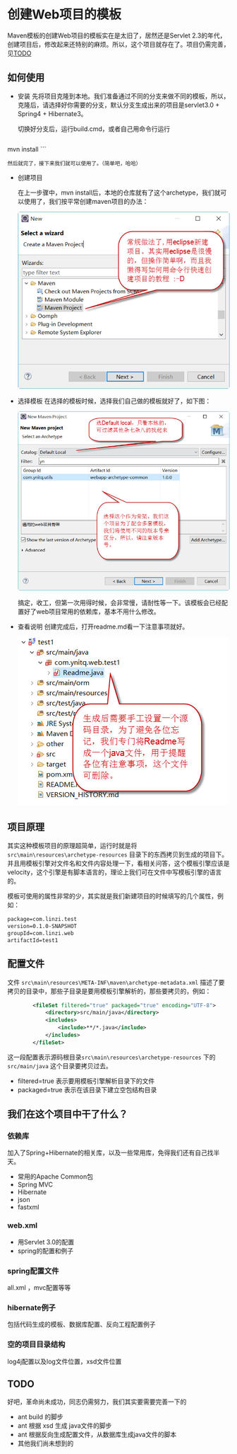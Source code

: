# 创建Web项目的模板

Maven模板的创建Web项目的模板实在是太旧了，居然还是Servlet 2.3的年代，创建项目后，修改起来还特别的麻烦。所以，这个项目就存在了。项目仍需完善，见[TODO](#todo)

## 如何使用
- 安装 
    先将项目克隆到本地。我们准备通过不同的分支来做不同的模板，所以，克隆后，请选择好你需要的分支，默认分支生成出来的项目是servlet3.0 + Spring4 + Hibernate3。

    切换好分支后，运行build.cmd，或者自己用命令行运行 

    ```sh
mvn install
    ```

    然后就完了，接下来我们就可以使用了。（简单吧，哈哈）

- 创建项目

    在上一步骤中，mvn install后，本地的仓库就有了这个archetype，我们就可以使用了，我们按平常创建maven项目的办法：

    ![创建项目](wiki/img/s1.jpg)

- 选择模板
    在选择的模板时候，选择我们自己做的模板就好了，如下图：

    ![选择模板](wiki/img/s2.jpg)

    搞定，收工，但第一次用得时候，会非常慢，请耐性等一下。该模板会已经配置好了web项目常用的依赖库，基本不用什么修改。

- 查看说明
    创建完成后，打开readme.md看一下注意事项就好。

    ![readme](wiki/img/s3.jpg)

## 项目原理

其实这种模板项目的原理超简单，运行时就是将 `src\main\resources\archetype-resources` 目录下的东西拷贝到生成的项目下。并且用模板引擎对文件名和文件内容处理一下，看相关问答，这个模板引擎应该是velocity，这个引擎是有脚本语言的，理论上我们可在文件中写模板引擎的语言的。

模板可使用的属性非常的少，其实就是我们新建项目的时候填写的几个属性，例如：

```
package=com.linzi.test
version=0.1.0-SNAPSHOT
groupId=com.linzi.web
artifactId=test1
```

## 配置文件

文件 `src\main\resources\META-INF\maven\archetype-metadata.xml` 描述了要拷贝的目录中，那些子目录是要用模板引擎解析的，那些要拷贝的，例如：

```xml
        <fileSet filtered="true" packaged="true" encoding="UTF-8">
            <directory>src/main/java</directory>
            <includes>
                <include>**/*.java</include>
            </includes>
        </fileSet>
```

这一段配置表示源码根目录`src\main\resources\archetype-resources` 下的`src/main/java` 这个目录要拷贝过去。

+ filtered=true 表示要用模板引擎解析目录下的文件
+ packaged=true 表示在该目录下建立空包结构目录

## 我们在这个项目中干了什么？

### 依赖库

加入了Spring+Hibernate的相关库，以及一些常用库，免得我们还有自己找半天。

+ 常用的Apache Common包
+ Spring MVC 
+ Hibernate
+ json
+ fastxml

### web.xml

+ 用Servlet 3.0的配置
+ spring的配置和例子

### spring配置文件
all.xml ，mvc配置等等

### hibernate例子
包括代码生成的模板、数据库配置、反向工程配置例子

### 空的项目目录结构
log4j配置以及log文件位置，xsd文件位置

## TODO
好吧，革命尚未成功，同志仍需努力，我们其实要需要完善一下的

+ ant build 的脚步
+ ant 根据 xsd 生成 java文件的脚步
+ ant 根据反向生成配置文件，从数据库生成java文件的脚本
+ 其他我们尚未想到的



